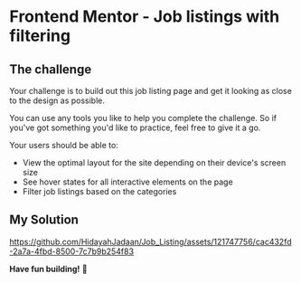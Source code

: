 # Frontend Mentor - Job listings with filtering

## The challenge

Your challenge is to build out this job listing page and get it looking as close to the design as possible.

You can use any tools you like to help you complete the challenge. So if you've got something you'd like to practice, feel free to give it a go.

Your users should be able to:

- View the optimal layout for the site depending on their device's screen size
- See hover states for all interactive elements on the page
- Filter job listings based on the categories

## My Solution




https://github.com/HidayahJadaan/Job_Listing/assets/121747756/cac432fd-2a7a-4fbd-8500-7c7b9b254f83




**Have fun building!** 🚀
